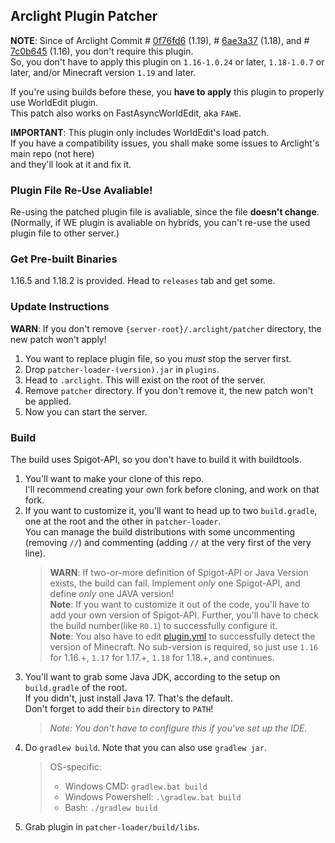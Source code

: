## Arclight Plugin Patcher

**NOTE**: Since of Arclight Commit # [0f76fd6](https://github.com/IzzelAliz/Arclight/tree/0f76fd6de82c3ad0e420742ae9c52bb3154c2bab) (1.19), # [6ae3a37](https://github.com/IzzelAliz/Arclight/tree/6ae3a378dc930e48fa7011532a95fb5903880ab6) (1.18), and # [7c0b645](https://github.com/IzzelAliz/Arclight/tree/7c0b6453bf677a9d547ffd3766d4d0e09e8c1d82) (1.16), you don't require this plugin.   
So, you don't have to apply this plugin on `1.16-1.0.24` or later, `1.18-1.0.7` or later, and/or Minecraft version `1.19` and later.

If you're using builds before these, you **have to apply** this plugin to properly use WorldEdit plugin.   
This patch also works on FastAsyncWorldEdit, aka `FAWE`.

**IMPORTANT**: This plugin only includes WorldEdit's load patch.   
If you have a compatibility issues, you shall make some issues to Arclight's main repo (not here)   
and they'll look at it and fix it.

### Plugin File Re-Use Avaliable!

Re-using the patched plugin file is avaliable, since the file **doesn't change**.   
(Normally, if WE plugin is avaliable on hybrids, you can't re-use the used plugin file to other server.)

### Get Pre-built Binaries

1.16.5 and 1.18.2 is provided. Head to `releases` tab and get some.

### Update Instructions

**WARN**: If you don't remove `{server-root}/.arclight/patcher` directory, the new patch won't apply! 

1. You want to replace plugin file, so you *must* stop the server first.
2. Drop `patcher-loader-(version).jar` in `plugins`.
3. Head to `.arclight`. This will exist on the root of the server.
4. Remove `patcher` directory. If you don't remove it, the new patch won't be applied.
5. Now you can start the server. 

### Build

The build uses Spigot-API, so you don't have to build it with buildtools.

1. You'll want to make your clone of this repo.   
I'll recommend creating your own fork before cloning, and work on that fork.
2. If you want to customize it, you'll want to head up to two `build.gradle`, one at the root and the other in `patcher-loader`.   
You can manage the build distributions with some uncommenting (removing `//`) and commenting (adding `//` at the very first of the very line).   
    > **WARN**: If two-or-more definition of Spigot-API or Java Version exists, the build can fail. Implement *only* one Spigot-API, and define *only* one JAVA version!   
    **Note**: If you want to customize it out of the code, you'll have to add your own version of Spigot-API. Further, you'll have to check the build number(like `R0.1`) to successfully configure it.   
    **Note**: You also have to edit [plugin.yml](./patcher-loader/src/main/resources/plugin.yml) to successfully detect the version of Minecraft. No sub-version is required, so just use `1.16` for 1.16.+, `1.17` for 1.17.+, `1.18` for 1.18.+, and continues.
3. You'll want to grab some Java JDK, according to the setup on `build.gradle` of the root.   
If you didn't, just install Java 17. That's the default.   
Don't forget to add their `bin` directory to `PATH`!
    > *Note: You don't have to configure this if you've set up the IDE.*
4. Do `gradlew build`. Note that you can also use `gradlew jar`.
    > OS-specific:
    > * Windows CMD: `gradlew.bat build`
    > * Windows Powershell: `.\gradlew.bat build`
    > * Bash: `./gradlew build`
5. Grab plugin in `patcher-loader/build/libs`.
